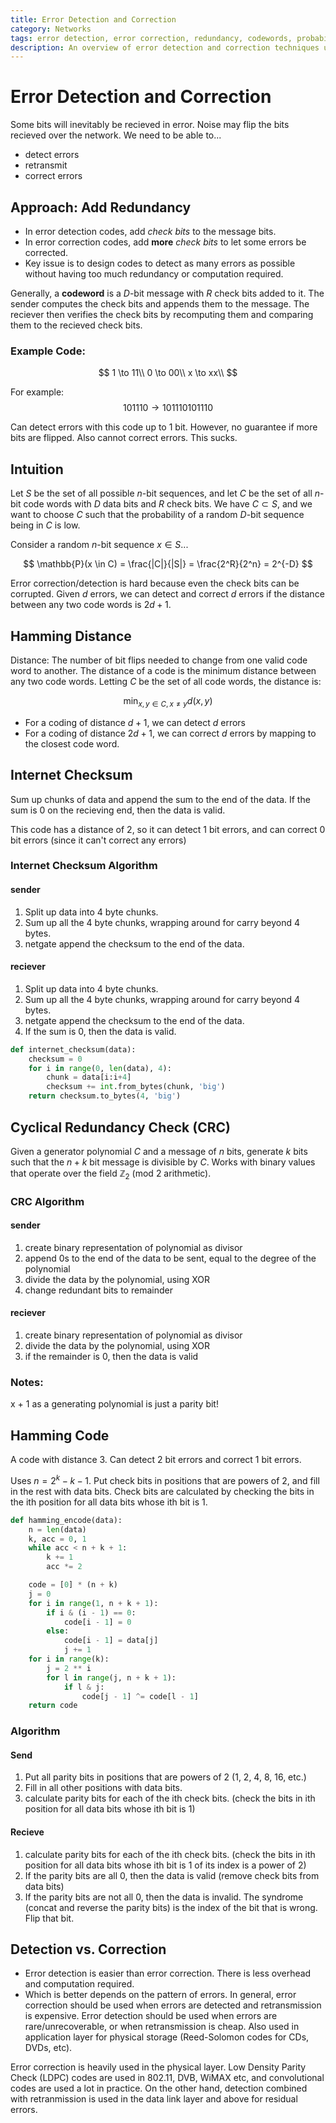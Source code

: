 ```yaml
---
title: Error Detection and Correction
category: Networks
tags: error detection, error correction, redundancy, codewords, probability
description: An overview of error detection and correction techniques used in computer networks. It covers approaches such as adding redundancy to data, Hamming distance, internet checksum, and cyclic redundancy check (CRC). The document explains the algorithms for these techniques, including the sender and receiver-side operations. It also discusses the distinction between error detection and error correction capabilities. The content focuses on the technical concepts and implementation details of these network error handling mechanisms.
---
```


# Error Detection and Correction

Some bits will inevitably be recieved in error. Noise may flip the bits recieved over the network. We need to be able to...

- detect errors
- retransmit
- correct errors

## Approach: Add Redundancy

- In error detection codes, add *check bits* to the message bits.
- In error correction codes, add **more** *check bits* to let some errors be corrected.
- Key issue is to design codes to detect as many errors as possible without having too much redundancy or computation required.

Generally, a **codeword** is a $D$-bit message with $R$ check bits added to it. The sender computes the check bits and appends them to the message. The reciever then verifies the check bits by recomputing them and comparing them to the recieved check bits.


### Example Code:

$$
1 \to 11\\
0 \to 00\\
x \to xx\\
$$

For example:
$$
101110 \to 101110101110
$$

Can detect errors with this code up to 1 bit. However, no guarantee if more bits are flipped. Also cannot correct errors. This sucks.

## Intuition

Let $S$ be the set of all possible $n$-bit sequences, and let $C$ be the set of all $n$-bit code words with $D$ data bits and $R$ check bits. We have $C \subset S$, and we want to choose $C$ such that the probability of a random $D$-bit sequence being in $C$ is low.

Consider a random $n$-bit sequence $x \in S$...

$$
\mathbb{P}(x \in C) = \frac{|C|}{|S|} = \frac{2^R}{2^n} = 2^{-D}
$$

Error correction/detection is hard because even the check bits can be corrupted. Given $d$ errors, we can detect and correct $d$ errors if the distance between any two code words is $2d + 1$.

## Hamming Distance

Distance: The number of bit flips needed to change from one valid code word to another. The distance of a code is the minimum distance between any two code words. Letting $C$ be the set of all code words, the distance is:

$$
\min_{x, y \in C, x \neq y} d(x, y)
$$

- For a coding of distance $d + 1$, we can detect $d$ errors
- For a coding of distance $2d + 1$, we can correct $d$ errors by mapping to the closest code word.


## Internet Checksum

Sum up chunks of data and append the sum to the end of the data. If the sum is 0 on the recieving end, then the data is valid.

This code has a distance of 2, so it can detect 1 bit errors, and can correct 0 bit errors (since it can't correct any errors)

### Internet Checksum Algorithm

#### sender

1. Split up data into 4 byte chunks.
2. Sum up all the 4 byte chunks, wrapping around for carry beyond 4 bytes.
3. netgate append the checksum to the end of the data.

#### reciever

1. Split up data into 4 byte chunks.
2. Sum up all the 4 byte chunks, wrapping around for carry beyond 4 bytes.
3. netgate append the checksum to the end of the data.
4. If the sum is 0, then the data is valid.

```python
def internet_checksum(data):
    checksum = 0
    for i in range(0, len(data), 4):
        chunk = data[i:i+4]
        checksum += int.from_bytes(chunk, 'big')
    return checksum.to_bytes(4, 'big')
```

## Cyclical Redundancy Check (CRC)

Given a generator polynomial $C$ and a message of $n$ bits, generate $k$ bits such that the $n + k$ bit message is divisible by $C$. Works with binary values that operate over the field $\mathbb{Z}_2$ (mod 2 arithmetic).

### CRC Algorithm

#### sender

1. create binary representation of polynomial as divisor
2. append 0s to the end of the data to be sent, equal to the degree of the polynomial
3. divide the data by the polynomial, using XOR
4. change redundant bits to remainder

#### reciever

1. create binary representation of polynomial as divisor
2. divide the data by the polynomial, using XOR
3. if the remainder is 0, then the data is valid

### Notes:

x + 1 as a generating polynomial is just a parity bit!

## Hamming Code

A code with distance 3. Can detect 2 bit errors and correct 1 bit errors.

Uses $n = 2^k - k - 1$. Put check bits in positions that are powers of 2, and fill in the rest with data bits. Check bits are calculated by checking the bits in the ith position for all data bits whose ith bit is 1.

```python
def hamming_encode(data):
    n = len(data)
    k, acc = 0, 1
    while acc < n + k + 1:
        k += 1
        acc *= 2

    code = [0] * (n + k)
    j = 0
    for i in range(1, n + k + 1):
        if i & (i - 1) == 0:
            code[i - 1] = 0
        else:
            code[i - 1] = data[j]
            j += 1
    for i in range(k):
        j = 2 ** i
        for l in range(j, n + k + 1):
            if l & j:
                code[j - 1] ^= code[l - 1]
    return code
```

### Algorithm

#### Send
1. Put all parity bits in positions that are powers of 2 (1, 2, 4, 8, 16, etc.)
2. Fill in all other positions with data bits.
3. calculate parity bits for each of the ith check bits. (check the bits in ith position for all data bits whose ith bit is 1)

#### Recieve
1. calculate parity bits for each of the ith check bits. (check the bits in ith position for all data bits whose ith bit is 1 of its index is a power of 2)
2. If the parity bits are all 0, then the data is valid (remove check bits from data bits)
3. If the parity bits are not all 0, then the data is invalid. The syndrome (concat and reverse the parity bits) is the index of the bit that is wrong. Flip that bit.


## Detection vs. Correction

- Error detection is easier than error correction. There is less overhead and computation required.
- Which is better depends on the pattern of errors. In general, error correction should be used when errors are detected and retransmission is expensive. Error detection should be used when errors are rare/unrecoverable, or when retransmission is cheap. Also used in application layer for physical storage (Reed-Solomon codes for CDs, DVDs, etc).

Error correction is heavily used in the physical layer. Low Density Parity Check (LDPC) codes are used in 802.11, DVB, WiMAX etc, and convolutional codes are used a lot in practice. On the other hand, detection combined with retranmission is used in the data link layer and above for residual errors.